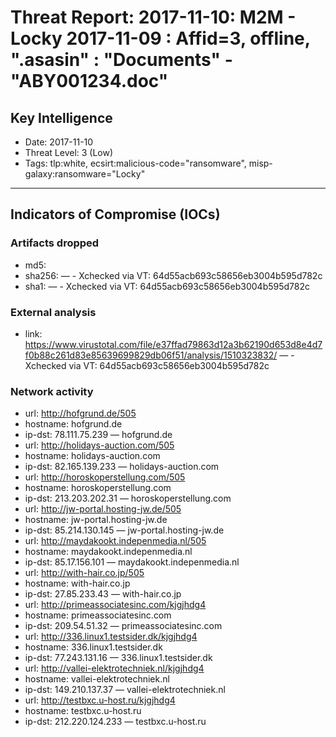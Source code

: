 # Threat Report: 2017-11-10: M2M -  Locky 2017-11-09 : Affid=3, offline, ".asasin" : "Documents" - "ABY001234.doc"


## Key Intelligence
* Date: 2017-11-10
* Threat Level: 3 (Low)
* Tags: tlp:white, ecsirt:malicious-code="ransomware", misp-galaxy:ransomware="Locky"

---

## Indicators of Compromise (IOCs)
### Artifacts dropped
* md5: <md5>
* sha256: <sha256> — - Xchecked via VT: 64d55acb693c58656eb3004b595d782c
* sha1: <sha1> — - Xchecked via VT: 64d55acb693c58656eb3004b595d782c

### External analysis
* link: https://www.virustotal.com/file/e37ffad79863d12a3b62190d653d8e4d7f0b88c261d83e85639699829db06f51/analysis/1510323832/ — - Xchecked via VT: 64d55acb693c58656eb3004b595d782c

### Network activity
* url: http://hofgrund.de/505
* hostname: hofgrund.de
* ip-dst: 78.111.75.239 — hofgrund.de
* url: http://holidays-auction.com/505
* hostname: holidays-auction.com
* ip-dst: 82.165.139.233 — holidays-auction.com
* url: http://horoskoperstellung.com/505
* hostname: horoskoperstellung.com
* ip-dst: 213.203.202.31 — horoskoperstellung.com
* url: http://jw-portal.hosting-jw.de/505
* hostname: jw-portal.hosting-jw.de
* ip-dst: 85.214.130.145 — jw-portal.hosting-jw.de
* url: http://maydakookt.indepenmedia.nl/505
* hostname: maydakookt.indepenmedia.nl
* ip-dst: 85.17.156.101 — maydakookt.indepenmedia.nl
* url: http://with-hair.co.jp/505
* hostname: with-hair.co.jp
* ip-dst: 27.85.233.43 — with-hair.co.jp
* url: http://primeassociatesinc.com/kjgjhdg4
* hostname: primeassociatesinc.com
* ip-dst: 209.54.51.32 — primeassociatesinc.com
* url: http://336.linux1.testsider.dk/kjgjhdg4
* hostname: 336.linux1.testsider.dk
* ip-dst: 77.243.131.16 — 336.linux1.testsider.dk
* url: http://vallei-elektrotechniek.nl/kjgjhdg4
* hostname: vallei-elektrotechniek.nl
* ip-dst: 149.210.137.37 — vallei-elektrotechniek.nl
* url: http://testbxc.u-host.ru/kjgjhdg4
* hostname: testbxc.u-host.ru
* ip-dst: 212.220.124.233 — testbxc.u-host.ru
